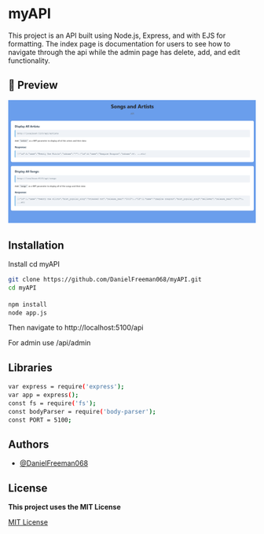 # myAPI

This project is an API built using Node.js, Express, and with EJS for formatting. The index page is documentation for users to see how to navigate through the api while the admin page has delete, add, and edit functionality.

## 📸 Preview

![My API Screenshot](api.png)  

## Installation

Install cd myAPI

```bash
git clone https://github.com/DanielFreeman068/myAPI.git
cd myAPI

npm install
node app.js
```
Then navigate to http://localhost:5100/api

For admin use /api/admin

## Libraries
```bash
var express = require('express');
var app = express();
const fs = require('fs');
const bodyParser = require('body-parser');
const PORT = 5100;
```

## Authors
- [@DanielFreeman068](https://github.com/DanielFreeman068)

## License

**This project uses the MIT License**

[MIT License](https://choosealicense.com/licenses/mit/)
